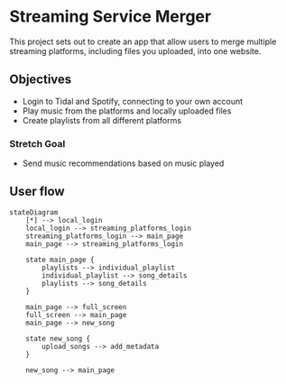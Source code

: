 # Streaming Service Merger

This project sets out to create an app that allow users to merge
multiple streaming platforms, including files you uploaded, into
one website.

## Objectives

- Login to Tidal and Spotify, connecting to your own account
- Play music from the platforms and locally uploaded files
- Create playlists from all different platforms

### Stretch Goal

- Send music recommendations based on music played

## User flow

```mermaid
stateDiagram
    [*] --> local_login
    local_login --> streaming_platforms_login
    streaming_platforms_login --> main_page
    main_page --> streaming_platforms_login

    state main_page {
        playlists --> individual_playlist
        individual_playlist --> song_details
        playlists --> song_details
    }

    main_page --> full_screen
    full_screen --> main_page
    main_page --> new_song

    state new_song {
        upload_songs --> add_metadata
    }

    new_song --> main_page
```
